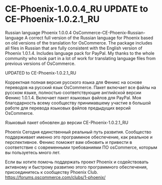# CE-Phoenix-1.0.0.4_RU UPDATE to CE-Phoenix-1.0.2.1_RU
Russian language Phoenix 1.0.0.4
OsCommerce-CE-Phoenix-Russian-language
A correct full version of the Russian language for Phoenix based on old versions of the translation for OsCommerce. The package includes all files in Russian that are fully consistent with the English version of Phoenix 1.0.1.4. Includes language pack for PayPal. My thanks to the whole community who took part in a lot of work for translating language files from previous versions of OsCommerce.

UPDATED to CE-Phoenix-1.0.2.1_RU

Корректная полная версия русского языка для Феникс на основе переводов на русский язык OsCommerce. Пакет включает все файлы на русском языке, полностью соответствующие английской версии Феникс 1.0.1.4. Включает пакет языковых файлов для PayPal. Моя благодарность всему сообществу принимавшему участие в большой работе для перевода языковых файлов предыдущих версий OsCommerce.

Языковый пакет обновлен до версии CE-Phoenix-1.0.2.1_RU

Phoenix Сегодня единственный реальный путь развития. Сообщество поддерживает именно это программное обеспечение, как реальное и перспективное. Феникс поможет вам обновить и привести в соответствие с современными требованиями ПО osCommerce, которым вы пользуетесь много лет.

Если вы хотите помочь поддержать проект Phoenix и содействовать активному и быстрому развитию этого программного обеспечения, присоединитесь к сообществу Phoenix Club.
https://forums.oscommerce.com/clubs/1-phoenix/

